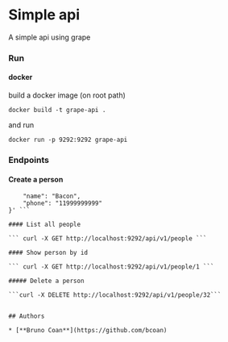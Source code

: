 # Simple api

A simple api using grape

### Run

#### docker

build a docker image (on root path)

```docker build -t grape-api . ```

and run

``` docker run -p 9292:9292 grape-api ```


### Endpoints

#### Create a person

```curl -X POST http://localhost:9292/api/v1/people -H 'content-type: application/json' -d '{
	"name": "Bacon",
	"phone": "11999999999"
}' ```

#### List all people

``` curl -X GET http://localhost:9292/api/v1/people ```

#### Show person by id

``` curl -X GET http://localhost:9292/api/v1/people/1 ```

##### Delete a person

```curl -X DELETE http://localhost:9292/api/v1/people/32```


## Authors

* [**Bruno Coan**](https://github.com/bcoan)
